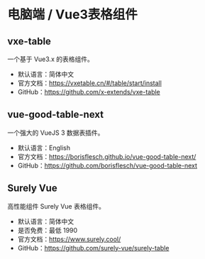 # 电脑端 / Vue3表格组件

## vxe-table

一个基于 Vue3.x 的表格组件。

- 默认语言：简体中文
- 官方文档：https://vxetable.cn/#/table/start/install
- GitHub：https://github.com/x-extends/vxe-table

## vue-good-table-next

一个强大的 VueJS 3 数据表插件。

- 默认语言：English
- 官方文档：https://borisflesch.github.io/vue-good-table-next/
- GitHub：https://github.com/borisflesch/vue-good-table-next

## Surely Vue

高性能组件 Surely Vue 表格组件。

- 默认语言：简体中文
- 是否免费：最低 1990
- 官方文档：https://www.surely.cool/
- GitHub：https://github.com/surely-vue/surely-table

